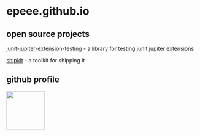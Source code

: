 # epeee.github.io

## open source projects

[junit-jupiter-extension-testing](https://github.com/epeee/junit-jupiter-extension-testing) - a library for testing junit jupiter extensions

[shipkit](https://github.com/mockito/shipkit) - a toolkit for shipping it

## github profile

<a href="https://github.com/epeee">
    <img src="https://assets-cdn.github.com/images/modules/logos_page/GitHub-Mark.png" width="100">
</a>
